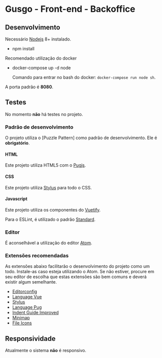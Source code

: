 # Gusgo - Front-end - Backoffice

## Desenvolvimento

Necessário [Nodejs](https://nodejs.org/en/) 8+ instalado.
* npm install

Recomendado utilização do docker
* docker-compose up -d node

  Comando para entrar no bash do docker: `docker-compose run node sh`.

A porta padrão é **8080**.

## Testes

No momento **não** há testes no projeto.

### Padrão de desenvolvimento

O projeto utiliza o [Puzzle Pattern] como padrão de desenvolvimento.
Ele é **obrigatório**.

#### HTML

Este projeto utiliza HTML5 com o [Pugjs](https://github.com/pugjs).

#### CSS

Este projeto utiliza [Stylus](https://github.com/stylus/stylus) para todo o CSS.

#### Javascript

Este projeto utiliza os componentes do [Vuetify](https://vuetifyjs.com/en/getting-started/quick-start).

Para o ESLint, é utilizado o padrão [Standard](https://standardjs.com/).

### Editor

É aconselhável a utilização do editor [Atom](https://atom.io/).

### Extensões recomendadas

As extensões abaixo facilitarão o desenvolvimento do projeto como um todo. Instale-as caso esteja utilizando o Atom. Se não estiver, procure em seu editor de escolha que estas extensões são bem comuns e deverá existir algum semelhante.

* [Editorconfig](https://atom.io/packages/editorconfig)
* [Language Vue](https://atom.io/packages/language-vue)
* [Stylus](https://atom.io/packages/stylus)
* [Language Pug](https://atom.io/packages/language-pug)
* [Indent Guide Improved](https://atom.io/packages/indent-guide-improved)
* [Minimap](https://atom.io/packages/minimap)
* [File Icons](https://atom.io/packages/file-icons)

## Responsividade

Atualmente o sistema **não** é responsivo.
